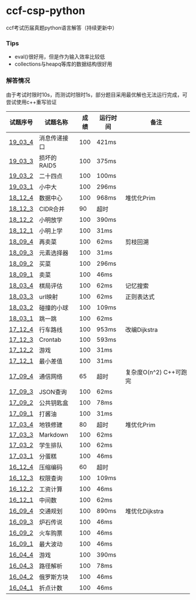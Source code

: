 # ccf-csp-python
ccf考试历届真题python语言解答（持续更新中）
### Tips
* eval()很好用，但是作为输入效率比较低
* collections与heapq等库的数据结构很好用
### 解答情况
由于考试时限时10s，而测试时限时1s，部分题目采用最优解也无法运行完成，可尝试使用c++重写验证  

| 试题序号                      | 试题名称     | 成绩 | 运行时间 | 备注                   |
| ----------------------------- | ------------ | ---- | -------- | ---------------------- |
| [19_03_4](./19_03/19_03_4.py) | 消息传递接口 | 100  | 421ms    |                        |
| [19_03_3](./19_03/19_03_3.py) | 损坏的RAID5  | 100  | 375ms    |                        |
| [19_03_2](./19_03/19_03_2.py) | 二十四点     | 100  | 100ms    |                        |
| [19_03_1](./19_03/19_03_1.py) | 小中大       | 100  | 296ms    |                        |
| [18_12_4](./18_12/18_12_4.py) | 数据中心     | 100  | 968ms    | 堆优化Prim             |
| [18_12_3](./18_12/18_12_3.py) | CIDR合并     | 90   | 超时     |                        |
| [18_12_2](./18_12/18_12_2.py) | 小明放学     | 100  | 390ms    |                        |
| [18_12_1](./18_12/18_12_1.py) | 小明上学     | 100  | 31ms     |                        |
| [18_09_4](./18_09/18_09_4.py) | 再卖菜       | 100  | 62ms     | 剪枝回溯               |
| [18_09_3](./18_09/18_09_3.py) | 元素选择器   | 100  | 31ms     |                        |
| [18_09_2](./18_09/18_09_2.py) | 买菜         | 100  | 296ms    |                        |
| [18_09_1](./18_09/18_09_1.py) | 卖菜         | 100  | 46ms     |                        |
| [18_03_4](./18_03/18_03_4.py) | 棋局评估     | 100  | 62ms     | 记忆搜索               |
| [18_03_3](./18_03/18_03_3.py) | url映射      | 100  | 62ms     | 正则表达式             |
| [18_03_2](./18_03/18_03_2.py) | 碰撞的小球   | 100  | 109ms    |                        |
| [18_03_1](./18_03/18_03_1.py) | 跳一跳       | 100  | 62ms     |                        |
| [17_12_4](./17_12/17_12_4.py) | 行车路线     | 100  | 953ms    | 改编Dijkstra           |
| [17_12_3](./17_12/17_12_3.py) | Crontab      | 100  | 593ms    |                        |
| [17_12_2](./17_12/17_12_2.py) | 游戏         | 100  | 31ms     |                        |
| [17_12_1](./17_12/17_12_1.py) | 最小差值     | 100  | 31ms     |                        |
| [17_09_4](./17_09/17_09_4.py) | 通信网络     | 65   | 超时     | 复杂度O(n^2) C++可跑完 |
| [17_09_3](./17_09/17_09_3.py) | JSON查询     | 100  | 62ms     |                        |
| [17_09_2](./17_09/17_09_2.py) | 公共钥匙盒   | 100  | 78ms     |                        |
| [17_09_1](./17_09/17_09_1.py) | 打酱油       | 100  | 31ms     |                        |
| [17_03_4](./17_03/17_03_4.py) | 地铁修建     | 80   | 超时     | 堆优化Prim             |
| [17_03_3](./17_03/17_03_3.py) | Markdown     | 100  | 62ms     |                        |
| [17_03_2](./17_03/17_03_2.py) | 学生排队     | 100  | 62ms     |                        |
| [17_03_1](./17_03/17_03_1.py) | 分蛋糕       | 100  | 46ms     |                        |
| [16_12_4](./16_12/16_12_4.py) | 压缩编码     | 60   | 超时     |                        |
| [16_12_3](./16_12/16_12_3.py) | 权限查询     | 100  | 109ms    |                        |
| [16_12_2](./16_12/16_12_2.py) | 工资计算     | 100  | 46ms     |                        |
| [16_12_1](./16_12/16_12_1.py) | 中间数       | 100  | 62ms     |                        |
| [16_09_4](./16_09/16_09_4.py) | 交通规划     | 100  | 890ms    | 堆优化Dijkstra         |
| [16_09_3](./16_09/16_09_3.py) | 炉石传说     | 100  | 46ms     |                        |
| [16_09_2](./16_09/16_09_2.py) | 火车购票     | 100  | 46ms     |                        |
| [16_09_1](./16_09/16_09_1.py) | 最大波动     | 100  | 46ms     |                        |
| [16_04_4](./16_04/16_04_4.py) | 游戏         | 100  | 390ms    |                        |
| [16_04_3](./16_04/16_04_3.py) | 路径解析     | 100  | 78ms     |                        |
| [16_04_2](./16_04/16_04_2.py) | 俄罗斯方块   | 100  | 46ms     |                        |
| [16_04_1](./16_04/16_04_1.py) | 折点计数     | 100  | 46ms     |                        |